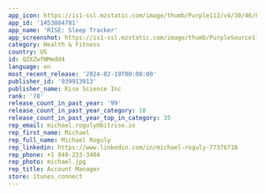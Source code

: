 ```yaml
---
app_icon: https://is1-ssl.mzstatic.com/image/thumb/Purple112/v4/30/46/b5/3046b561-9f43-fd0b-08b3-d82830be6200/AppIconNew-0-0-1x_U007emarketing-0-7-0-85-220.png/1024x1024bb.png
app_id: '1453884781'
app_name: 'RISE: Sleep Tracker'
app_screenshot: https://is1-ssl.mzstatic.com/image/thumb/PurpleSource116/v4/db/13/0c/db130ccd-cc22-ea1e-730b-9106d88fdbb8/1b9e023d-fd2c-4f19-be86-9c5dc01f2bf0_6.5_SS1.png/1242x2688bb.png
category: Health & Fitness
country: US
id: QZXZwfNMedd4
language: en
most_recent_release: '2024-02-19T00:00:00'
publisher_id: '939913913'
publisher_name: Rise Science Inc
rank: '78'
release_count_in_past_year: '99'
release_count_in_past_year_category: 18
release_count_in_past_year_top_in_category: 35
rep_email: michael.roguly@bitrise.io
rep_first_name: Michael
rep_full_name: Michael Roguly
rep_linkedin: https://www.linkedin.com/in/michael-roguly-77376710
rep_phone: +1 949-233-3404
rep_photo: michael.jpg
rep_title: Account Manager
store: itunes_connect
---
```

